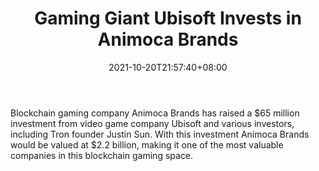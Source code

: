 ﻿---
title: "Gaming Giant Ubisoft Invests in Animoca Brands"
date: 2021-10-20T21:57:40+08:00
lastmod: 2021-10-20T16:45:40+08:00
draft: false
authors: ["Alexandra"]
description: "Blockchain gaming company Animoca Brands has raised a $65 million investment from video game company Ubisoft and various investors, including Tron founder Justin Sun. With this investment Animoca Brands would be valued at $2.2 billion, making it one of the most valuable companies in this blockchain gaming space."
featuredImage: "gaming-giant-ubisoft-invests-in-animoca-brands.png"
tags: ["Virtual World","Play to Earn"]
categories: ["news"]
news: ["Virtual World"]
weight: 
lightgallery: true
pinned: false
recommend: false
recommend1: false
---

Blockchain gaming company Animoca Brands has raised a $65 million investment from video game company Ubisoft and various investors, including Tron founder Justin Sun. With this investment Animoca Brands would be valued at $2.2 billion, making it one of the most valuable companies in this blockchain gaming space.

<!--more-->

